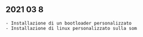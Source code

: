 ## 2021 03 8
    - Installazione di un bootloader personalizzato
    - Installazione di linux personalizzato sulla som